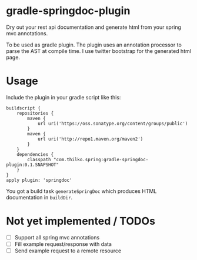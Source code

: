 gradle-springdoc-plugin
=======================

Dry out your rest api documentation and generate html from your spring mvc annotations.

To be used as gradle plugin. The plugin uses an annotation processor to parse the AST at compile time. I use
twitter bootstrap for the generated html page.

Usage
=======================

Include the plugin in your gradle script like this:

```
buildscript {
    repositories {
        maven {
            url uri('https://oss.sonatype.org/content/groups/public')
        }
        maven {
            url uri('http://repo1.maven.org/maven2')
        }
    }
    dependencies {
        classpath "com.thilko.spring:gradle-springdoc-plugin:0.1.SNAPSHOT"
    }
}
apply plugin: 'springdoc'
```

You got a build task ```generateSpringDoc``` which produces HTML documentation in ```buildDir```.


Not yet implemented / TODOs
=======================
- [ ] Support all spring mvc annotations
- [ ] Fill example request/response with data
- [ ] Send example request to a remote resource
